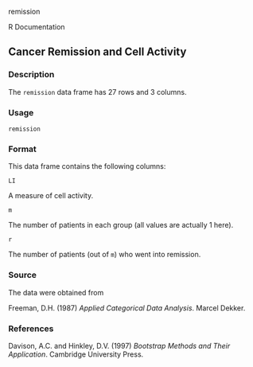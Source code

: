 remission

R Documentation

##  Cancer Remission and Cell Activity

### Description

The `remission` data frame has 27 rows and 3 columns.

### Usage

    
    remission

### Format

This data frame contains the following columns:

`LI`

A measure of cell activity.

`m`

The number of patients in each group (all values are actually 1 here).

`r`

The number of patients (out of `m`) who went into remission.

### Source

The data were obtained from

Freeman, D.H. (1987) _Applied Categorical Data Analysis_. Marcel Dekker.

### References

Davison, A.C. and Hinkley, D.V. (1997) _Bootstrap Methods and Their
Application_. Cambridge University Press.

